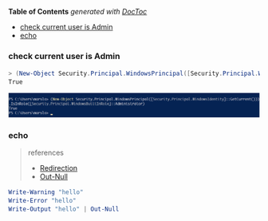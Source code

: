 <!-- START doctoc generated TOC please keep comment here to allow auto update -->
<!-- DON'T EDIT THIS SECTION, INSTEAD RE-RUN doctoc TO UPDATE -->
**Table of Contents**  *generated with [DocToc](https://github.com/thlorenz/doctoc)*

- [check current user is Admin](#check-current-user-is-admin)
- [echo](#echo)

<!-- END doctoc generated TOC please keep comment here to allow auto update -->


### check current user is Admin
```powershell
> (New-Object Security.Principal.WindowsPrincipal([Security.Principal.WindowsIdentity]::GetCurrent())).IsInRole([Security.Principal.WindowsBuiltInRole]::Administrator)
True
```

![check current permissions](../../screenshot/win/powershell/windows-ssh-1.png)


### echo
> references
> - [Redirection](https://docs.microsoft.com/en-us/powershell/module/microsoft.powershell.core/about/about_redirection?view=powershell-7.2)
> - [Out-Null](https://docs.microsoft.com/en-us/powershell/module/microsoft.powershell.core/out-null?view=powershell-7.2)

```powershell
Write-Warning "hello"
Write-Error "hello"
Write-Output "hello" | Out-Null
```
